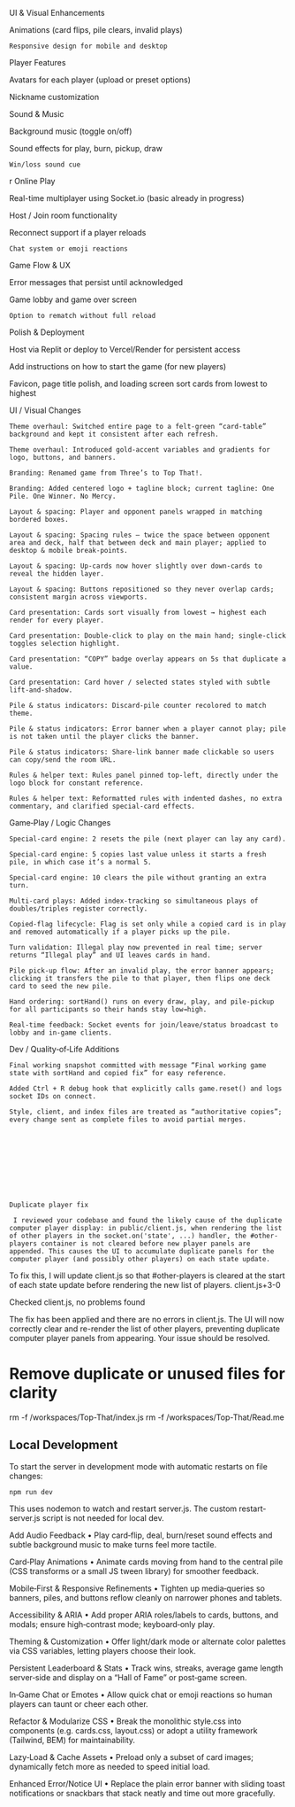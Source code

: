 UI & Visual Enhancements

Animations (card flips, pile clears, invalid plays)


    Responsive design for mobile and desktop

Player Features

Avatars for each player (upload or preset options)

Nickname customization

Sound & Music

Background music (toggle on/off)

Sound effects for play, burn, pickup, draw

    Win/loss sound cue
r 
Online Play

Real-time multiplayer using Socket.io (basic already in progress)

Host / Join room functionality

Reconnect support if a player reloads

    Chat system or emoji reactions

Game Flow & UX

Error messages that persist until acknowledged

Game lobby and game over screen

    Option to rematch without full reload

Polish & Deployment


Host via Replit or deploy to Vercel/Render for persistent access

Add instructions on how to start the game (for new players)

Favicon, page title polish, and loading screen
sort cards from lowest to highest

UI / Visual Changes

    Theme overhaul: Switched entire page to a felt‑green “card‑table” background and kept it consistent after each refresh.

    Theme overhaul: Introduced gold‑accent variables and gradients for logo, buttons, and banners.

    Branding: Renamed game from Three’s to Top That!.

    Branding: Added centered logo + tagline block; current tagline: One Pile. One Winner. No Mercy.

    Layout & spacing: Player and opponent panels wrapped in matching bordered boxes.

    Layout & spacing: Spacing rules – twice the space between opponent area and deck, half that between deck and main player; applied to desktop & mobile break‑points.

    Layout & spacing: Up‑cards now hover slightly over down‑cards to reveal the hidden layer.

    Layout & spacing: Buttons repositioned so they never overlap cards; consistent margin across viewports.

    Card presentation: Cards sort visually from lowest → highest each render for every player.

    Card presentation: Double‑click to play on the main hand; single‑click toggles selection highlight.

    Card presentation: “COPY” badge overlay appears on 5s that duplicate a value.

    Card presentation: Card hover / selected states styled with subtle lift‑and‑shadow.

    Pile & status indicators: Discard‑pile counter recolored to match theme.

    Pile & status indicators: Error banner when a player cannot play; pile is not taken until the player clicks the banner.

    Pile & status indicators: Share‑link banner made clickable so users can copy/send the room URL.

    Rules & helper text: Rules panel pinned top‑left, directly under the logo block for constant reference.

    Rules & helper text: Reformatted rules with indented dashes, no extra commentary, and clarified special‑card effects.

Game‑Play / Logic Changes

    Special‑card engine: 2 resets the pile (next player can lay any card).

    Special‑card engine: 5 copies last value unless it starts a fresh pile, in which case it’s a normal 5.

    Special‑card engine: 10 clears the pile without granting an extra turn.

    Multi‑card plays: Added index‑tracking so simultaneous plays of doubles/triples register correctly.

    Copied‑flag lifecycle: Flag is set only while a copied card is in play and removed automatically if a player picks up the pile.

    Turn validation: Illegal play now prevented in real time; server returns “Illegal play” and UI leaves cards in hand.

    Pile pick‑up flow: After an invalid play, the error banner appears; clicking it transfers the pile to that player, then flips one deck card to seed the new pile.

    Hand ordering: sortHand() runs on every draw, play, and pile‑pickup for all participants so their hands stay low→high.

    Real‑time feedback: Socket events for join/leave/status broadcast to lobby and in‑game clients.

Dev / Quality‑of‑Life Additions

    Final working snapshot committed with message “Final working game state with sortHand and copied fix” for easy reference.

    Added Ctrl + R debug hook that explicitly calls game.reset() and logs socket IDs on connect.

    Style, client, and index files are treated as “authoritative copies”; every change sent as complete files to avoid partial merges.

   
   
   
   
   
   
   
   
   
    Duplicate player fix
    
     I reviewed your codebase and found the likely cause of the duplicate computer player display: in public/client.js, when rendering the list of other players in the socket.on('state', ...) handler, the #other-players container is not cleared before new player panels are appended. This causes the UI to accumulate duplicate panels for the computer player (and possibly other players) on each state update.

To fix this, I will update client.js so that #other-players is cleared at the start of each state update before rendering the new list of players.
client.js+3-0

Checked client.js, no problems found

The fix has been applied and there are no errors in client.js. The UI will now correctly clear and re-render the list of other players, preventing duplicate computer player panels from appearing. Your issue should be resolved.

# Remove duplicate or unused files for clarity
rm -f /workspaces/Top-That/index.js
rm -f /workspaces/Top-That/Read.me

## Local Development

To start the server in development mode with automatic restarts on file changes:

```
npm run dev
```

This uses nodemon to watch and restart server.js. The custom restart-server.js script is not needed for local dev.



Add Audio Feedback
• Play card‑flip, deal, burn/reset sound effects and subtle background music to make turns feel more tactile.

Card‑Play Animations
• Animate cards moving from hand to the central pile (CSS transforms or a small JS tween library) for smoother feedback.

Mobile‑First & Responsive Refinements
• Tighten up media‑queries so banners, piles, and buttons reflow cleanly on narrower phones and tablets.

Accessibility & ARIA
• Add proper ARIA roles/labels to cards, buttons, and modals; ensure high‑contrast mode; keyboard‑only play.

Theming & Customization
• Offer light/dark mode or alternate color palettes via CSS variables, letting players choose their look.

Persistent Leaderboard & Stats
• Track wins, streaks, average game length server‑side and display on a “Hall of Fame” or post‑game screen.

In‑Game Chat or Emotes
• Allow quick chat or emoji reactions so human players can taunt or cheer each other.

Refactor & Modularize CSS
• Break the monolithic style.css into components (e.g. cards.css, layout.css) or adopt a utility framework (Tailwind, BEM) for maintainability.

Lazy‑Load & Cache Assets
• Preload only a subset of card images; dynamically fetch more as needed to speed initial load.

Enhanced Error/Notice UI
• Replace the plain error banner with sliding toast notifications or snackbars that stack neatly and time out more gracefully.